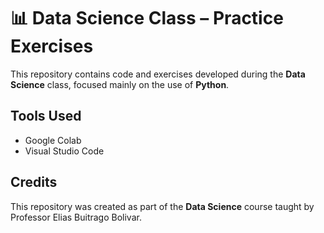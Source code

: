 # 📊 Data Science Class – Practice Exercises

This repository contains code and exercises developed during the **Data Science** class, focused mainly on the use of **Python**.


##  Tools Used

- Google Colab  
- Visual Studio Code


## Credits

This repository was created as part of the **Data Science** course taught by Professor Elias Buitrago Bolivar.

